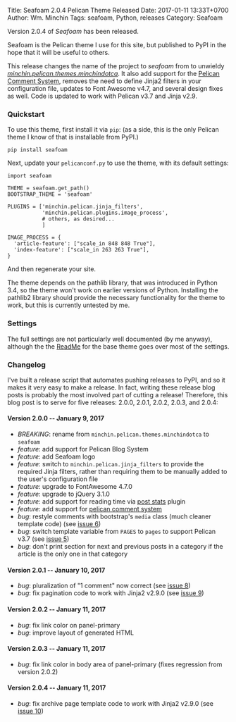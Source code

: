 Title: Seafoam 2.0.4 Pelican Theme Released
Date: 2017-01-11 13:33T+0700
Author: Wm. Minchin
Tags: seafoam, Python, releases
Category: Seafoam

Version 2.0.4 of *Seafoam* has been released.

Seafoam is the Pelican theme I use for this site, but published to PyPI in the hope that it will be useful to others.

This release changes the name of the project to *seafoam* from to unwieldy
*[minchin.pelican.themes.minchindotca]({filename}20160912-minchin-dot-ca-pelican-theme-version-110-released.md)*.
It also add support for the
[Pelican Comment System](https://bernhard.scheirle.de/posts/2014/March/29/static-comments-via-email/),
removes the need to define Jinja2 filters in your configuration file,
updates to  Font Awesome v4.7, and several design fixes as well. Code is
updated to work with Pelican v3.7 and Jinja v2.9.

<!-- read more -->

### Quickstart

To use this theme, first install it via `pip`: (as a side, this is the only
Pelican theme I know of that is installable from PyPI.)

    pip install seafoam

Next, update your `pelicanconf.py` to use the theme, with its default settings:

    import seafoam

    THEME = seafoam.get_path()
    BOOTSTRAP_THEME = 'seafoam'

    PLUGINS = ['minchin.pelican.jinja_filters',
               'minchin.pelican.plugins.image_process',
               # others, as desired...
               ]

    IMAGE_PROCESS = {
      'article-feature': ["scale_in 848 848 True"],
      'index-feature': ["scale_in 263 263 True"],
    }

And then regenerate your site.

The theme depends on the pathlib library, that was introduced in Python 3.4, so the theme won't work on earlier versions of Python. Installing the pathlib2 library should provide the necessary functionality for the theme to work, but this is currently untested by me.

### Settings

The full settings are not particularly well documented (by me anyway), although the the [ReadMe](https://github.com/getpelican/pelican-themes/tree/master/pelican-bootstrap3) for the base theme goes over most of the settings.

### Changelog

I've built a release script that automates pushing releases to PyPI, and so
it makes it very easy to make a release. In fact, writing these release blog
posts is probably the most involved part of cutting a release! Therefore, this
blog post is to serve for five releases: 2.0.0, 2.0.1, 2.0.2, 2.0.3, and 2.0.4:

#### Version 2.0.0 -- January 9, 2017

- *BREAKING*: rename from `minchin.pelican.themes.minchindotca`
  to `seafoam`
- *feature*: add support for Pelican Blog System
- *feature*: add Seafoam logo
- *feature*: switch to `minchin.pelican.jinja_filters` to provide
  the required Jinja filters, rather than requiring them to be manually
  added to the user's configuration file
- *feature*: upgrade to FontAwesome 4.7.0
- *feature*: upgrade to jQuery 3.1.0
- *feature*: add support for reading time via
  [post stats](https://github.com/getpelican/pelican-plugins/tree/master/post_stats)
  plugin
- *feature*: add support for [pelican comment system](https://github.com/getpelican/pelican-plugins/tree/master/pelican_comment_system)
- *bug*: restyle comments with bootstrap's `media` class (much
  cleaner template code) (see [issue 6](https://github.com/MinchinWeb/seafoam/issues/6))
- *bug*: switch template variable from `PAGES` to `pages` to
  support Pelican v3.7 (see [issue 5](https://github.com/MinchinWeb/seafoam/issues/5))
- *bug*: don't print section for next and previous posts in a category if
  the article is the only one in that category

#### Version 2.0.1 -- January 10, 2017

- *bug*: pluralization of "1 comment" now correct (see [issue 8](https://github.com/MinchinWeb/seafoam/issues/8))
- *bug*: fix pagination code to work with Jinja2 v2.9.0 (see [issue 9](https://github.com/MinchinWeb/seafoam/issues/9))

#### Version 2.0.2 -- January 11, 2017

- *bug*: fix link color on panel-primary
- *bug*: improve layout of generated HTML

#### Version 2.0.3 -- January 11, 2017

- *bug*: fix link color in body area of panel-primary (fixes regression
  from version 2.0.2)

#### Version 2.0.4 -- January 11, 2017

- *bug*: fix archive page template code to work with Jinja2 v2.9.0 (see [issue 10](https://github.com/MinchinWeb/seafoam/issues/10))
